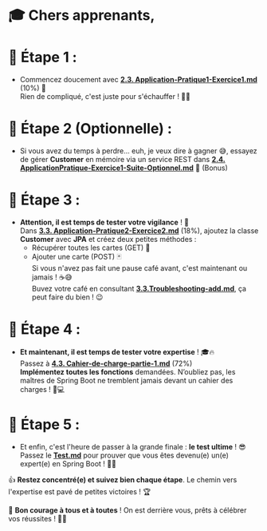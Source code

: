 # 🎓 Chers apprenants,

# 📌 **Étape 1** : 
- Commencez doucement avec [**2.3. Application-Pratique1-Exercice1.md**](2.3.Application-Pratique1-Exercice1.md) (10%) 📝  
  Rien de compliqué, c'est juste pour s'échauffer ! 💪😄

# 📌 **Étape 2 (Optionnelle)** : 
- Si vous avez du temps à perdre... euh, je veux dire à gagner 😅, essayez de gérer **Customer** en mémoire via un service REST dans [**2.4. ApplicationPratique-Exercice1-Suite-Optionnel.md**](2.4.ApplicationPratique-Exercice1-Suite-Optionnel.md) 🚀 (Bonus)

# 📌 **Étape 3** : 
- **Attention, il est temps de tester votre vigilance** ! 🧐  
  Dans [**3.3. Application-Pratique2-Exercice2.md**](3.3.Application-Pratique2-Exercice2.md) (18%), ajoutez la classe **Customer** avec **JPA** et créez deux petites méthodes :
  - Récupérer toutes les cartes (GET) 📜
  - Ajouter une carte (POST) 🃏  
  Si vous n'avez pas fait une pause café avant, c'est maintenant ou jamais ! ☕😅  
  Buvez votre café en consultant [**3.3.Troubleshooting-add.md**](3.3.Troubleshooting-add.md), ça peut faire du bien ! 😉

# 📌 **Étape 4** : 
- **Et maintenant, il est temps de tester votre expertise** ! 🎓🔥  
  Passez à [**4.3. Cahier-de-charge-partie-1.md**](4.3.Cahier-de-charge-partie-1.md) (72%)  
  **Implémentez toutes les fonctions** demandées. N’oubliez pas, les maîtres de Spring Boot ne tremblent jamais devant un cahier des charges ! 💼💻

# 📌 **Étape 5** : 
- Et enfin, c'est l'heure de passer à la grande finale : **le test ultime** ! 😎 Passez le [**Test.md**](test.md) pour prouver que vous êtes devenu(e) un(e) expert(e) en Spring Boot ! 🧠💥

👍 **Restez concentré(e) et suivez bien chaque étape**. Le chemin vers l'expertise est pavé de petites victoires ! 🏆

💪 **Bon courage à tous et à toutes** ! On est derrière vous, prêts à célébrer vos réussites ! 🎉🎯
